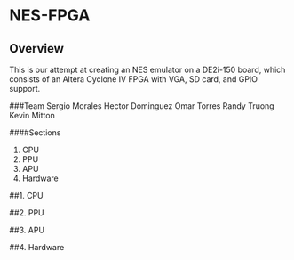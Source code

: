 NES-FPGA
========


Overview
--------

This is our attempt at creating an NES emulator on a DE2i-150 board, which
consists of an Altera Cyclone IV FPGA with VGA, SD card, and GPIO support.


###Team
Sergio Morales
Hector Dominguez
Omar Torres
Randy Truong
Kevin Mitton


####Sections
1. CPU
2. PPU
3. APU
4. Hardware



##1. CPU

##2. PPU

##3. APU

##4. Hardware
